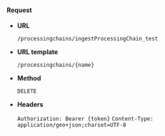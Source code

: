 #### Request

* **URL**

  `/processingchains/ingestProcessingChain_test`

* **URL template**

  `/processingchains/{name}`

* **Method**

  `DELETE`

* **Headers**

  `Authorization: Bearer {token}`
  `Content-Type: application/geo+json;charset=UTF-8`
